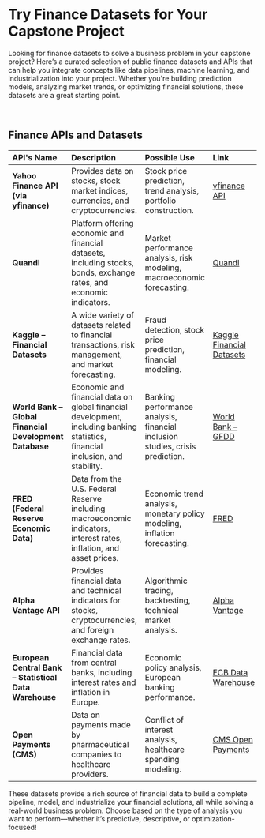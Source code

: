 # Try Finance Datasets for Your Capstone Project

Looking for finance datasets to solve a business problem in your capstone project? Here’s a curated selection of public finance datasets and APIs that can help you integrate concepts like data pipelines, machine learning, and industrialization into your project. Whether you're building prediction models, analyzing market trends, or optimizing financial solutions, these datasets are a great starting point.

<br>

## Finance APIs and Datasets
| API's Name | Description | Possible Use | Link |
|:---|:---|:---|:---|
| **Yahoo Finance API (via yfinance)** | Provides data on stocks, stock market indices, currencies, and cryptocurrencies. | Stock price prediction, trend analysis, portfolio construction. | [yfinance API](https://pypi.org/project/yfinance/) |
| **Quandl** | Platform offering economic and financial datasets, including stocks, bonds, exchange rates, and economic indicators. | Market performance analysis, risk modeling, macroeconomic forecasting. | [Quandl](https://www.quandl.com/) |
| **Kaggle – Financial Datasets** | A wide variety of datasets related to financial transactions, risk management, and market forecasting. | Fraud detection, stock price prediction, financial modeling. | [Kaggle Financial Datasets](https://www.kaggle.com/datasets) |
| **World Bank – Global Financial Development Database** | Economic and financial data on global financial development, including banking statistics, financial inclusion, and stability. | Banking performance analysis, financial inclusion studies, crisis prediction. | [World Bank – GFDD](https://databank.worldbank.org/source/global-financial-development) |
| **FRED (Federal Reserve Economic Data)** | Data from the U.S. Federal Reserve including macroeconomic indicators, interest rates, inflation, and asset prices. | Economic trend analysis, monetary policy modeling, inflation forecasting. | [FRED](https://fred.stlouisfed.org/) |
| **Alpha Vantage API** | Provides financial data and technical indicators for stocks, cryptocurrencies, and foreign exchange rates. | Algorithmic trading, backtesting, technical market analysis. | [Alpha Vantage](https://www.alphavantage.co/) |
| **European Central Bank – Statistical Data Warehouse** | Financial data from central banks, including interest rates and inflation in Europe. | Economic policy analysis, European banking performance. | [ECB Data Warehouse](https://sdw.ecb.europa.eu/) |
| **Open Payments (CMS)** | Data on payments made by pharmaceutical companies to healthcare providers. | Conflict of interest analysis, healthcare spending modeling. | [CMS Open Payments](https://openpaymentsdata.cms.gov/) |

These datasets provide a rich source of financial data to build a complete pipeline, model, and industrialize your financial solutions, all while solving a real-world business problem. Choose based on the type of analysis you want to perform—whether it’s predictive, descriptive, or optimization-focused!
